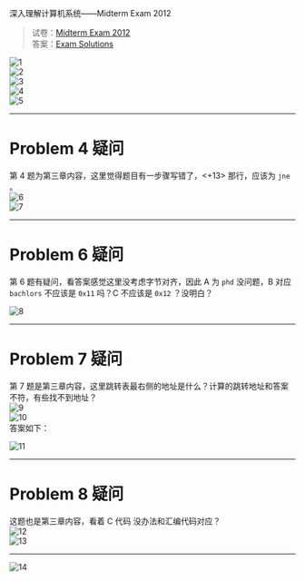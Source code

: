 ﻿深入理解计算机系统——Midterm Exam 2012  
  
> 试卷：[Midterm Exam 2012](http://www.cs.cmu.edu/afs/cs/academic/class/15213-f15/www/oldexams/exam1-f12.pdf)  
> 答案：[Exam Solutions](http://www.cs.cmu.edu/afs/cs/academic/class/15213-f15/www/oldexams/exam1-f12-sol.txt)  
  
  
![1](https://img-blog.csdnimg.cn/a88ce9e7f68943fb9dd40fa6fe51d0f5.png)  
![2](https://img-blog.csdnimg.cn/d123827a82854265a630ce1bf23a4e37.png)  
![3](https://img-blog.csdnimg.cn/896a0552b206473287848d6089039c7c.png)  
![4](https://img-blog.csdnimg.cn/8f1656c273d341218244103411266bf4.png)  
![5](https://img-blog.csdnimg.cn/da2675397e534c92aba776999c8b39ef.png)  
  
*******************  
# Problem 4 疑问  
  
第 4 题为第三章内容，这里觉得题目有一步骤写错了，<+13> 那行，应该为 `jne` 。   
![6](https://img-blog.csdnimg.cn/b346b3f5a45a4f2da89060f484e52744.png)  
![7](https://img-blog.csdnimg.cn/88efb3a34f874acbbe2b89c22425c56d.png)  
  
*********************  
# Problem 6 疑问  
第 6 题有疑问，看答案感觉这里没考虑字节对齐，因此 A 为 `phd` 没问题，B 对应 `bachlors` 不应该是 `0x11` 吗？C 不应该是 `0x12` ？没明白？  
  
![8](https://img-blog.csdnimg.cn/ee2e1821c5214202a6b0b8e427bd1d13.png)  
  
******************  
  
# Problem 7 疑问  
  
第 7 题是第三章内容，这里跳转表最右侧的地址是什么？计算的跳转地址和答案不符，有些找不到地址？  
![9](https://img-blog.csdnimg.cn/b96c69702d5d4d1f96998f5c256dab71.png)  
![10](https://img-blog.csdnimg.cn/d2c61cd95816453a878c9f46e1a8407b.png)  
答案如下：  
  
![11](https://img-blog.csdnimg.cn/02c4857c1f5d4f3ca5839ec09c5ab5d2.png)  
  
*****************  
# Problem 8 疑问  
  
这题也是第三章内容，看着 C 代码 没办法和汇编代码对应？  
![12](https://img-blog.csdnimg.cn/d650c85afa9542f69f05f8ab8285c95d.png)  
![13](https://img-blog.csdnimg.cn/c2d7c07e937a4700bb1f604a42cd0c8d.png)  
  
  
*****************  
  
![14](https://img-blog.csdnimg.cn/598156ad7e5d467e830932d82a7e3b4f.png)  
  

